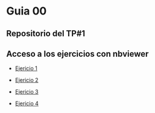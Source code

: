 # Guia 00

## Repositorio del TP#1

## Acceso a los ejercicios con nbviewer

* [Ejericio 1](https://nbviewer.jupyter.org/github/fgs222/ME1/blob/main/TP/TP1/Ej_1.ipynb)

* [Ejericio 2](/TP/TP1/Ej_2.ipynb)

* [Ejericio 3](/TP/TP1/Ej_3.ipynb)

* [Ejericio 4](/TP/TP1/Ej_4.ipynb)
